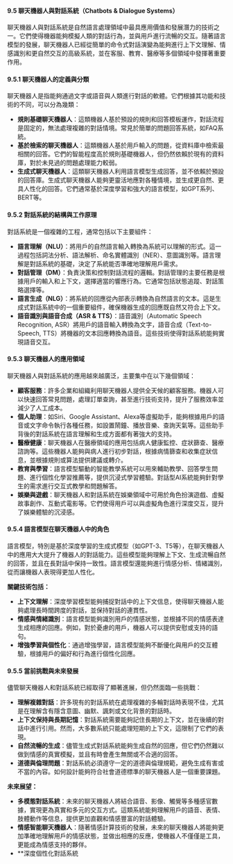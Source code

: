 #### **9.5 聊天機器人與對話系統（Chatbots & Dialogue Systems）**

聊天機器人與對話系統是自然語言處理領域中最具應用價值和發展潛力的技術之一。它們使得機器能夠模擬人類的對話行為，並與用戶進行流暢的交互。隨著語言模型的發展，聊天機器人已經從簡單的命令式對話演變為能夠進行上下文理解、情感識別和更自然交互的高級系統，並在客服、教育、醫療等多個領域中發揮著重要作用。

#### **9.5.1 聊天機器人的定義與分類**

聊天機器人是指能夠通過文字或語音與人類進行對話的軟體。它們根據其功能和技術的不同，可以分為幾類：

- **規則基礎聊天機器人**：這類機器人基於預設的規則和回答模板運作，對話流程是固定的，無法處理複雜的對話情境。常見於簡單的問題回答系統，如FAQ系統。
- **基於檢索的聊天機器人**：這類機器人基於用戶輸入的問題，從資料庫中檢索最相關的回答。它們的智能程度高於規則基礎機器人，但仍然依賴於現有的資料庫，對於未見過的問題處理能力較弱。
- **生成式聊天機器人**：這類聊天機器人利用語言模型生成回答，並不依賴於預設的回答庫。生成式聊天機器人能夠更靈活地應對各種情境，並生成更自然、更具人性化的回答。它們通常基於深度學習和強大的語言模型，如GPT系列、BERT等。

#### **9.5.2 對話系統的結構與工作原理**

對話系統是一個複雜的工程，通常包括以下主要組件：

- **語言理解（NLU）**：將用戶的自然語言輸入轉換為系統可以理解的形式。這一過程包括詞法分析、語法解析、命名實體識別（NER）、意圖識別等。語言理解是對話系統的基礎，決定了系統能否準確地理解用戶需求。
- **對話管理（DM）**：負責決策和控制對話流程的邏輯。對話管理的主要任務是根據用戶的輸入和上下文，選擇適當的響應行為。它通常包括狀態追蹤、對話策略選擇等。
- **語言生成（NLG）**：將系統的回應從內部表示轉換為自然語言的文本。這是生成式對話系統中的一個重要組件，確保機器生成的回應既自然又符合上下文。
- **語音識別與語音合成（ASR & TTS）**：語音識別（Automatic Speech Recognition, ASR）將用戶的語音輸入轉換為文字，語音合成（Text-to-Speech, TTS）將機器的文本回應轉換為語音。這些技術使得對話系統能夠實現語音交互。

#### **9.5.3 聊天機器人的應用領域**

聊天機器人與對話系統的應用越來越廣泛，主要集中在以下幾個領域：

- **顧客服務**：許多企業和組織利用聊天機器人提供全天候的顧客服務。機器人可以快速回答常見問題，處理訂單查詢，甚至進行技術支持，提升了服務效率並減少了人工成本。
- **個人助理**：如Siri、Google Assistant、Alexa等虛擬助手，能夠根據用戶的語音或文字命令執行各種任務，如設置鬧鐘、播放音樂、查詢天氣等。這些助手背後的對話系統在語言理解和生成方面都有著強大的支持。
- **醫療健康**：聊天機器人在醫療領域的應用包括病人健康監控、症狀篩查、醫療諮詢等。這些機器人能夠與病人進行初步對話，根據病情篩查和收集症狀信息，並根據規則或算法提供建議或轉介。
- **教育與學習**：語言模型驅動的智能教學系統可以用來輔助教學、回答學生問題、進行個性化學習推薦等，提供沉浸式學習體驗。對話型AI系統能夠針對學生的需求進行交互式教學和問題解答。
- **娛樂與遊戲**：聊天機器人和對話系統在娛樂領域中可用於角色扮演遊戲、虛擬故事創作、互動式電影等。它們使得用戶可以與虛擬角色進行深度交互，提升了娛樂體驗的沉浸感。

#### **9.5.4 語言模型在聊天機器人中的角色**

語言模型，特別是基於深度學習的生成式模型（如GPT-3、T5等），在聊天機器人中的應用大大提升了機器人的對話能力。這些模型能夠理解上下文、生成流暢自然的回答，並且在長對話中保持一致性。語言模型還能夠進行情感分析、情緒識別，從而讓機器人表現得更加人性化。

**關鍵技術包括：**
- **上下文理解**：深度學習模型能夠捕捉對話中的上下文信息，使得聊天機器人能夠處理長時間跨度的對話，並保持對話的連貫性。
- **情感與情緒識別**：語言模型能夠識別用戶的情感狀態，並根據不同的情感表達生成相應的回應。例如，對於憂慮的用戶，機器人可以提供安慰或支持的語句。
- **增強學習與個性化**：通過增強學習，語言模型能夠不斷優化與用戶的交互體驗，根據用戶的偏好和行為進行個性化回應。

#### **9.5.5 當前挑戰與未來發展**

儘管聊天機器人和對話系統已經取得了顯著進展，但仍然面臨一些挑戰：

- **理解複雜對話**：許多現有的對話系統在處理複雜的多輪對話時表現不佳，尤其是在理解含有隱含意圖、幽默、諷刺或文化背景的對話時。
- **上下文保持與長期記憶**：對話系統需要能夠記住長期的上下文，並在後續的對話中進行引用。然而，大多數系統只能處理短期的上下文，這限制了它們的表現。
- **自然流暢的生成**：儘管生成式對話系統能夠生成自然的回應，但它們仍然難以做到情感的真實模擬，並且有時會產生無關或不合適的回答。
- **道德與倫理問題**：對話系統必須遵守一定的道德與倫理規範，避免生成有害或不當的內容。如何設計能夠符合社會道德標準的聊天機器人是一個重要課題。

**未來展望：**
- **多模態對話系統**：未來的聊天機器人將結合語音、影像、觸覺等多種感官數據，實現更為真實和多元的交互方式。這類系統能夠理解用戶的語音、表情、肢體動作等信息，提供更加直觀和情感豐富的對話體驗。
- **情感智能聊天機器人**：隨著情感計算技術的發展，未來的聊天機器人將能夠更加準確地理解用戶的情感狀態，並做出相應的反應，使機器人不僅僅是工具，更能成為情感支持的夥伴。
- **深度個性化對話系統